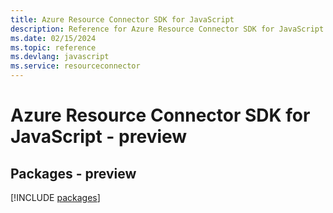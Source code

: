 ```yaml
---
title: Azure Resource Connector SDK for JavaScript
description: Reference for Azure Resource Connector SDK for JavaScript
ms.date: 02/15/2024
ms.topic: reference
ms.devlang: javascript
ms.service: resourceconnector
---
```

# Azure Resource Connector SDK for JavaScript - preview
## Packages - preview
[!INCLUDE [packages](resource-connector-index.md)]